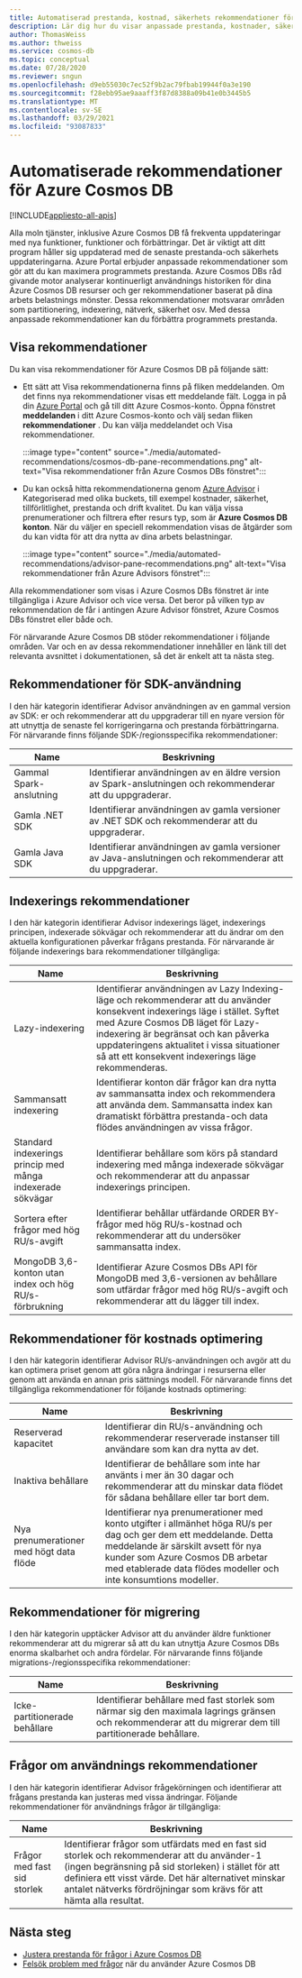 ```yaml
---
title: Automatiserad prestanda, kostnad, säkerhets rekommendationer för Azure Cosmos DB
description: Lär dig hur du visar anpassade prestanda, kostnader, säkerhet och andra rekommendationer för Azure Cosmos DB baserat på dina arbets belastnings mönster.
author: ThomasWeiss
ms.author: thweiss
ms.service: cosmos-db
ms.topic: conceptual
ms.date: 07/28/2020
ms.reviewer: sngun
ms.openlocfilehash: d9eb55030c7ec52f9b2ac79fbab19944f0a3e190
ms.sourcegitcommit: f28ebb95ae9aaaff3f87d8388a09b41e0b3445b5
ms.translationtype: MT
ms.contentlocale: sv-SE
ms.lasthandoff: 03/29/2021
ms.locfileid: "93087833"
---
```

# <a name="automated-recommendations-for-azure-cosmos-db"></a>Automatiserade rekommendationer för Azure Cosmos DB
[!INCLUDE[appliesto-all-apis](includes/appliesto-all-apis.md)]

Alla moln tjänster, inklusive Azure Cosmos DB få frekventa uppdateringar med nya funktioner, funktioner och förbättringar. Det är viktigt att ditt program håller sig uppdaterad med de senaste prestanda-och säkerhets uppdateringarna. Azure Portal erbjuder anpassade rekommendationer som gör att du kan maximera programmets prestanda. Azure Cosmos DBs råd givande motor analyserar kontinuerligt användnings historiken för dina Azure Cosmos DB resurser och ger rekommendationer baserat på dina arbets belastnings mönster. Dessa rekommendationer motsvarar områden som partitionering, indexering, nätverk, säkerhet osv. Med dessa anpassade rekommendationer kan du förbättra programmets prestanda.

## <a name="view-recommendations"></a>Visa rekommendationer

Du kan visa rekommendationer för Azure Cosmos DB på följande sätt:

- Ett sätt att Visa rekommendationerna finns på fliken meddelanden. Om det finns nya rekommendationer visas ett meddelande fält. Logga in på din [Azure Portal](https://portal.azure.com) och gå till ditt Azure Cosmos-konto. Öppna fönstret **meddelanden** i ditt Azure Cosmos-konto och välj sedan fliken **rekommendationer** . Du kan välja meddelandet och Visa rekommendationer.  

   :::image type="content" source="./media/automated-recommendations/cosmos-db-pane-recommendations.png" alt-text="Visa rekommendationer från Azure Cosmos DBs fönstret":::

- Du kan också hitta rekommendationerna genom [Azure Advisor](../advisor/advisor-overview.md) i Kategoriserad med olika buckets, till exempel kostnader, säkerhet, tillförlitlighet, prestanda och drift kvalitet. Du kan välja vissa prenumerationer och filtrera efter resurs typ, som är **Azure Cosmos DB konton**.  När du väljer en speciell rekommendation visas de åtgärder som du kan vidta för att dra nytta av dina arbets belastningar.

   :::image type="content" source="./media/automated-recommendations/advisor-pane-recommendations.png" alt-text="Visa rekommendationer från Azure Advisors fönstret":::

Alla rekommendationer som visas i Azure Cosmos DBs fönstret är inte tillgängliga i Azure Advisor och vice versa. Det beror på vilken typ av rekommendation de får i antingen Azure Advisor fönstret, Azure Cosmos DBs fönstret eller både och.

För närvarande Azure Cosmos DB stöder rekommendationer i följande områden. Var och en av dessa rekommendationer innehåller en länk till det relevanta avsnittet i dokumentationen, så det är enkelt att ta nästa steg.

## <a name="sdk-usage-recommendations"></a>Rekommendationer för SDK-användning

I den här kategorin identifierar Advisor användningen av en gammal version av SDK: er och rekommenderar att du uppgraderar till en nyare version för att utnyttja de senaste fel korrigeringarna och prestanda förbättringarna. För närvarande finns följande SDK-/regionsspecifika rekommendationer:

|Name  |Beskrivning  |
|---------|---------|
| Gammal Spark-anslutning | Identifierar användningen av en äldre version av Spark-anslutningen och rekommenderar att du uppgraderar. |
| Gamla .NET SDK | Identifierar användningen av gamla versioner av .NET SDK och rekommenderar att du uppgraderar. |
| Gamla Java SDK | Identifierar användningen av gamla versioner av Java-anslutningen och rekommenderar att du uppgraderar. |

## <a name="indexing-recommendations"></a>Indexerings rekommendationer

I den här kategorin identifierar Advisor indexerings läget, indexerings principen, indexerade sökvägar och rekommenderar att du ändrar om den aktuella konfigurationen påverkar frågans prestanda. För närvarande är följande indexerings bara rekommendationer tillgängliga:

|Name  |Beskrivning  |
|---------|---------|
| Lazy-indexering | Identifierar användningen av Lazy Indexing-läge och rekommenderar att du använder konsekvent indexerings läge i stället. Syftet med Azure Cosmos DB läget för Lazy-indexering är begränsat och kan påverka uppdateringens aktualitet i vissa situationer så att ett konsekvent indexerings läge rekommenderas. |
| Sammansatt indexering| Identifierar konton där frågor kan dra nytta av sammansatta index och rekommendera att använda dem. Sammansatta index kan dramatiskt förbättra prestanda-och data flödes användningen av vissa frågor.|
| Standard indexerings princip med många indexerade sökvägar | Identifierar behållare som körs på standard indexering med många indexerade sökvägar och rekommenderar att du anpassar indexerings principen.|
| Sortera efter frågor med hög RU/s-avgift| Identifierar behållar utfärdande ORDER BY-frågor med hög RU/s-kostnad och rekommenderar att du undersöker sammansatta index.|
| MongoDB 3,6-konton utan index och hög RU/s-förbrukning| Identifierar Azure Cosmos DBs API för MongoDB med 3,6-versionen av behållare som utfärdar frågor med hög RU/s-avgift och rekommenderar att du lägger till index.|

## <a name="cost-optimization-recommendations"></a>Rekommendationer för kostnads optimering

I den här kategorin identifierar Advisor RU/s-användningen och avgör att du kan optimera priset genom att göra några ändringar i resurserna eller genom att använda en annan pris sättnings modell. För närvarande finns det tillgängliga rekommendationer för följande kostnads optimering:

|Name  |Beskrivning  |
|---------|---------|
| Reserverad kapacitet | Identifierar din RU/s-användning och rekommenderar reserverade instanser till användare som kan dra nytta av det. |
| Inaktiva behållare | Identifierar de behållare som inte har använts i mer än 30 dagar och rekommenderar att du minskar data flödet för sådana behållare eller tar bort dem.|
| Nya prenumerationer med högt data flöde | Identifierar nya prenumerationer med konto utgifter i allmänhet höga RU/s per dag och ger dem ett meddelande. Detta meddelande är särskilt avsett för nya kunder som Azure Cosmos DB arbetar med etablerade data flödes modeller och inte konsumtions modeller. |

## <a name="migration-recommendations"></a>Rekommendationer för migrering

I den här kategorin upptäcker Advisor att du använder äldre funktioner rekommenderar att du migrerar så att du kan utnyttja Azure Cosmos DBs enorma skalbarhet och andra fördelar. För närvarande finns följande migrations-/regionsspecifika rekommendationer:

|Name  |Beskrivning  |
|---------|---------|
| Icke-partitionerade behållare | Identifierar behållare med fast storlek som närmar sig den maximala lagrings gränsen och rekommenderar att du migrerar dem till partitionerade behållare.|

## <a name="query-usage-recommendations"></a>Frågor om användnings rekommendationer

I den här kategorin identifierar Advisor frågekörningen och identifierar att frågans prestanda kan justeras med vissa ändringar. Följande rekommendationer för användnings frågor är tillgängliga:

|Name  |Beskrivning  |
|---------|---------|
| Frågor med fast sid storlek | Identifierar frågor som utfärdats med en fast sid storlek och rekommenderar att du använder-1 (ingen begränsning på sid storleken) i stället för att definiera ett visst värde. Det här alternativet minskar antalet nätverks fördröjningar som krävs för att hämta alla resultat. |

## <a name="next-steps"></a>Nästa steg

* [Justera prestanda för frågor i Azure Cosmos DB](sql-api-query-metrics.md)
* [Felsök problem med frågor](troubleshoot-query-performance.md) när du använder Azure Cosmos DB
